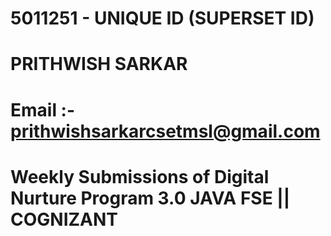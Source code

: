 # 5011251  - UNIQUE ID (SUPERSET ID) 
# PRITHWISH SARKAR
# Email :- prithwishsarkarcsetmsl@gmail.com 
# Weekly Submissions of Digital Nurture Program 3.0 JAVA FSE || COGNIZANT 
